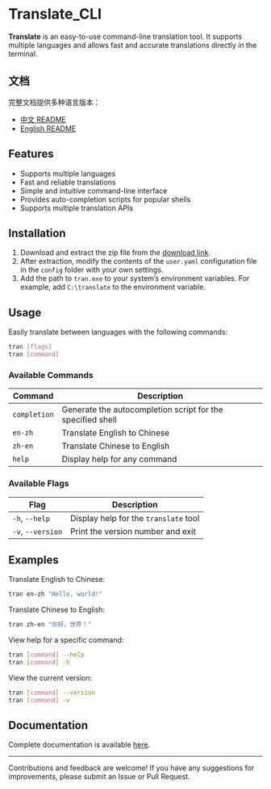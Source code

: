# Translate_CLI

**Translate** is an easy-to-use command-line translation tool. It supports multiple languages and allows fast and accurate translations directly in the terminal.

## 文档

完整文档提供多种语言版本：

- [中文 README](https://github.com/Serendipity565/Translate_CLI/README.md)
- [English README](https://github.com/Serendipity565/Translate_CLI/docs/README_en.md)

## Features

* Supports multiple languages
* Fast and reliable translations
* Simple and intuitive command-line interface
* Provides auto-completion scripts for popular shells
* Supports multiple translation APIs

## Installation

1. Download and extract the zip file from the [download link](https://github.com/Serendipity565/Translate_CLI/releases).
2. After extraction, modify the contents of the `user.yaml` configuration file in the `config` folder with your own settings.
3. Add the path to `tran.exe` to your system’s environment variables. For example, add `C:\translate` to the environment variable.

## Usage

Easily translate between languages with the following commands:

```bash
tran [flags]
tran [command]
```

### Available Commands

| Command      | Description                                              |
|--------------|----------------------------------------------------------|
| `completion` | Generate the autocompletion script for the specified shell |
| `en-zh`      | Translate English to Chinese                             |
| `zh-en`      | Translate Chinese to English                             |
| `help`       | Display help for any command                             |

### Available Flags

| Flag          | Description                           |
|---------------|---------------------------------------|
| `-h`, `--help` | Display help for the `translate` tool |
| `-v`, `--version` | Print the version number and exit  |

## Examples

Translate English to Chinese:
```bash
tran en-zh "Hello, world!"
```

Translate Chinese to English:
```bash
tran zh-en "你好，世界！"
```

View help for a specific command:
```bash
tran [command] --help
tran [command] -h
```

View the current version:
```bash
tran [command] --version
tran [command] -v
```

## Documentation

Complete documentation is available [here](https://github.com/Serendipity565/Translate_CLI).

---

Contributions and feedback are welcome! If you have any suggestions for improvements, please submit an Issue or Pull Request.